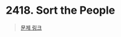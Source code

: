 # 2418. Sort the People

> [문제 링크](https://leetcode.com/problems/sort-the-people/description/?envType=daily-question&envId=2024-07-22)
